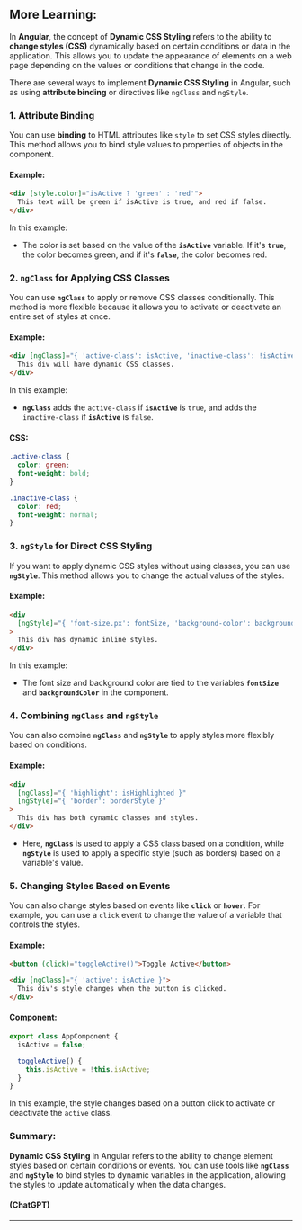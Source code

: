 ## More Learning:

In **Angular**, the concept of **Dynamic CSS Styling** refers to the ability to **change styles (CSS)** dynamically based on certain conditions or data in the application. This allows you to update the appearance of elements on a web page depending on the values or conditions that change in the code.

There are several ways to implement **Dynamic CSS Styling** in Angular, such as using **attribute binding** or directives like `ngClass` and `ngStyle`.

### 1. **Attribute Binding**

You can use **binding** to HTML attributes like `style` to set CSS styles directly. This method allows you to bind style values to properties of objects in the component.

#### Example:

```html
<div [style.color]="isActive ? 'green' : 'red'">
  This text will be green if isActive is true, and red if false.
</div>
```

In this example:

- The color is set based on the value of the **`isActive`** variable. If it's **`true`**, the color becomes green, and if it's **`false`**, the color becomes red.

### 2. **`ngClass` for Applying CSS Classes**

You can use **`ngClass`** to apply or remove CSS classes conditionally. This method is more flexible because it allows you to activate or deactivate an entire set of styles at once.

#### Example:

```html
<div [ngClass]="{ 'active-class': isActive, 'inactive-class': !isActive }">
  This div will have dynamic CSS classes.
</div>
```

In this example:

- **`ngClass`** adds the `active-class` if **`isActive`** is `true`, and adds the `inactive-class` if **`isActive`** is `false`.

#### CSS:

```css
.active-class {
  color: green;
  font-weight: bold;
}

.inactive-class {
  color: red;
  font-weight: normal;
}
```

### 3. **`ngStyle` for Direct CSS Styling**

If you want to apply dynamic CSS styles without using classes, you can use **`ngStyle`**. This method allows you to change the actual values of the styles.

#### Example:

```html
<div
  [ngStyle]="{ 'font-size.px': fontSize, 'background-color': backgroundColor }"
>
  This div has dynamic inline styles.
</div>
```

In this example:

- The font size and background color are tied to the variables **`fontSize`** and **`backgroundColor`** in the component.

### 4. **Combining `ngClass` and `ngStyle`**

You can also combine **`ngClass`** and **`ngStyle`** to apply styles more flexibly based on conditions.

#### Example:

```html
<div
  [ngClass]="{ 'highlight': isHighlighted }"
  [ngStyle]="{ 'border': borderStyle }"
>
  This div has both dynamic classes and styles.
</div>
```

- Here, **`ngClass`** is used to apply a CSS class based on a condition, while **`ngStyle`** is used to apply a specific style (such as borders) based on a variable's value.

### 5. **Changing Styles Based on Events**

You can also change styles based on events like **`click`** or **`hover`**. For example, you can use a `click` event to change the value of a variable that controls the styles.

#### Example:

```html
<button (click)="toggleActive()">Toggle Active</button>

<div [ngClass]="{ 'active': isActive }">
  This div's style changes when the button is clicked.
</div>
```

#### Component:

```typescript
export class AppComponent {
  isActive = false;

  toggleActive() {
    this.isActive = !this.isActive;
  }
}
```

In this example, the style changes based on a button click to activate or deactivate the `active` class.

### Summary:

**Dynamic CSS Styling** in Angular refers to the ability to change element styles based on certain conditions or events. You can use tools like **`ngClass`** and **`ngStyle`** to bind styles to dynamic variables in the application, allowing the styles to update automatically when the data changes.

#### (ChatGPT)

---

